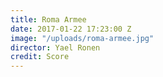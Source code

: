 ```yaml
---
title: Roma Armee
date: 2017-01-22 17:23:00 Z
image: "/uploads/roma-armee.jpg"
director: Yael Ronen
credit: Score
---
```


